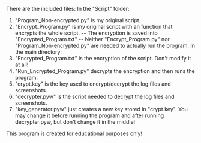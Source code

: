 There are the included files:
In the "Script" folder:
1) "Program_Non-encrypted.py" is my original script.
2) "Encrypt_Program.py" is my original script with an function that encrypts the whole script.
-- The encryption is saved into "Encrypted_Program.txt"
-- Neither "Encrypt_Program.py" nor "Program_Non-encrypted.py" are needed to actually run the program.
In the main directory:
3) "Encrypted_Program.txt" is the encryption of the script. Don't modify it at all!
4) "Run_Encrypted_Program.py" decrypts the encryption and then runs the program.
5) "crypt.key" is the key used to encrypt/decrypt the log files and screenshots. 
6) "decrypter.pyw" is the script needed to decrypt the log files and screenshots.
7) "key_generator.pyw" just creates a new key stored in "crypt.key". You may change it before running the program and after running decrypter.pyw, but don't change it in the middle!

This program is created for educational purposes only!

